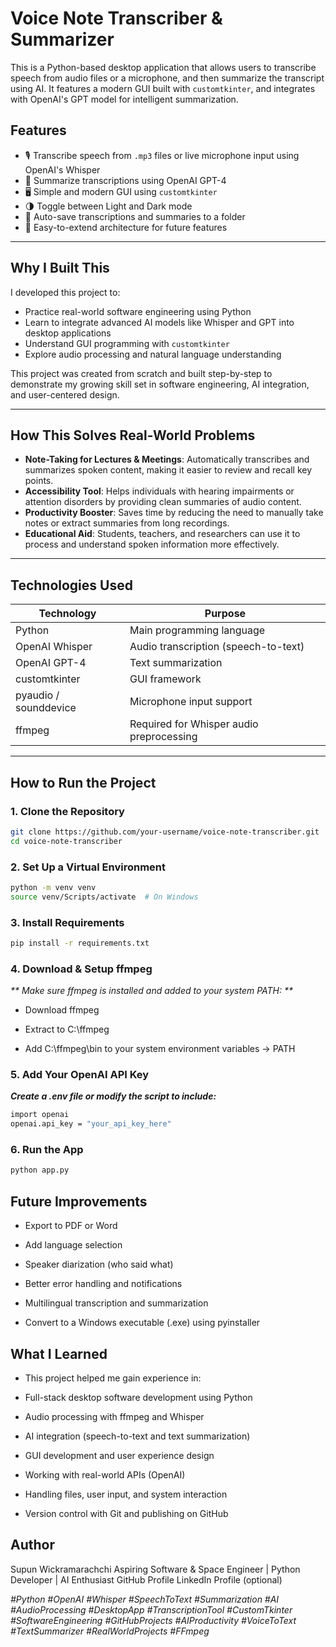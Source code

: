 # Voice Note Transcriber & Summarizer

This is a Python-based desktop application that allows users to transcribe speech from audio files or a microphone, and then summarize the transcript using AI. It features a modern GUI built with `customtkinter`, and integrates with OpenAI's GPT model for intelligent summarization.

## Features

- 🎙️ Transcribe speech from `.mp3` files or live microphone input using OpenAI's Whisper
- 🧠 Summarize transcriptions using OpenAI GPT-4
- 🖥️ Simple and modern GUI using `customtkinter`
- 🌗 Toggle between Light and Dark mode
- 💾 Auto-save transcriptions and summaries to a folder
- 🔧 Easy-to-extend architecture for future features

---

## Why I Built This

I developed this project to:

- Practice real-world software engineering using Python
- Learn to integrate advanced AI models like Whisper and GPT into desktop applications
- Understand GUI programming with `customtkinter`
- Explore audio processing and natural language understanding

This project was created from scratch and built step-by-step to demonstrate my growing skill set in software engineering, AI integration, and user-centered design.

---

## How This Solves Real-World Problems

- **Note-Taking for Lectures & Meetings**: Automatically transcribes and summarizes spoken content, making it easier to review and recall key points.
- **Accessibility Tool**: Helps individuals with hearing impairments or attention disorders by providing clean summaries of audio content.
- **Productivity Booster**: Saves time by reducing the need to manually take notes or extract summaries from long recordings.
- **Educational Aid**: Students, teachers, and researchers can use it to process and understand spoken information more effectively.

---

## Technologies Used

| Technology       | Purpose                                |
|------------------|----------------------------------------|
| Python           | Main programming language              |
| OpenAI Whisper   | Audio transcription (speech-to-text)   |
| OpenAI GPT-4     | Text summarization                     |
| customtkinter    | GUI framework                          |
| pyaudio / sounddevice | Microphone input support         |
| ffmpeg           | Required for Whisper audio preprocessing |

---

## How to Run the Project

### 1. Clone the Repository

```bash
git clone https://github.com/your-username/voice-note-transcriber.git
cd voice-note-transcriber
```
### 2. Set Up a Virtual Environment
```bash
python -m venv venv
source venv/Scripts/activate  # On Windows
```
### 3. Install Requirements
```bash
pip install -r requirements.txt
```
### 4. Download & Setup ffmpeg
_** Make sure ffmpeg is installed and added to your system PATH: **_
- Download ffmpeg

- Extract to C:\ffmpeg

- Add C:\ffmpeg\bin to your system environment variables → PATH

### 5. Add Your OpenAI API Key
**_Create a .env file or modify the script to include:_**
```bash
import openai
openai.api_key = "your_api_key_here"
```
### 6. Run the App
```bash
python app.py
```
## Future Improvements
- Export to PDF or Word

- Add language selection

- Speaker diarization (who said what)

- Better error handling and notifications

- Multilingual transcription and summarization

- Convert to a Windows executable (.exe) using pyinstaller

## What I Learned
- This project helped me gain experience in:

- Full-stack desktop software development using Python

- Audio processing with ffmpeg and Whisper

- AI integration (speech-to-text and text summarization)

- GUI development and user experience design

- Working with real-world APIs (OpenAI)

- Handling files, user input, and system interaction

- Version control with Git and publishing on GitHub

## Author
Supun Wickramarachchi
Aspiring Software & Space Engineer | Python Developer | AI Enthusiast
GitHub Profile
LinkedIn Profile (optional)

_#Python #OpenAI #Whisper #SpeechToText #Summarization #AI #AudioProcessing 
#DesktopApp #TranscriptionTool #CustomTkinter #SoftwareEngineering #GitHubProjects 
#AIProductivity #VoiceToText #TextSummarizer #RealWorldProjects #FFmpeg_

